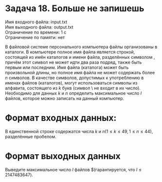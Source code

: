 # Задача 18. Больше не запишешь
Имя входного файла: input.txt  
Имя выходного файла: output.txt  
Ограничение по времени: 1 с  
Ограничение по памяти: нет

В файловой системе персонального компьютера файлы организованы в каталоги. В компьютере полное имя файла является строкой, состоящей из имён каталогов и имени файла, разделённых символом \, причём этот символ не может идти два раза подряд, также быть первым или последним. Имя файла (каталога) может быть произвольной длины, но полное имя файла не может содержать более $n$ символов. В качестве символов, допустимых к употреблению в именах файлов (каталогов), могут использоваться символы из алфавита, состоящего из $k$ букв (символ \ не входит в их число). Необходимо для данных $k$ и $n$ определить максимальное число $l$ файлов, которое можно записать на данный компьютер.

# Формат входных данных:

В единственной строке содержатся числа $k$ и $n (1 \le k \le 49, 1 \le n \le 44)$, разделённые пробелом.

# Формат выходных данных

Выведите максимальное число $l$ файлов $(гарантируется, что $l \le 2 147 483 647)$.